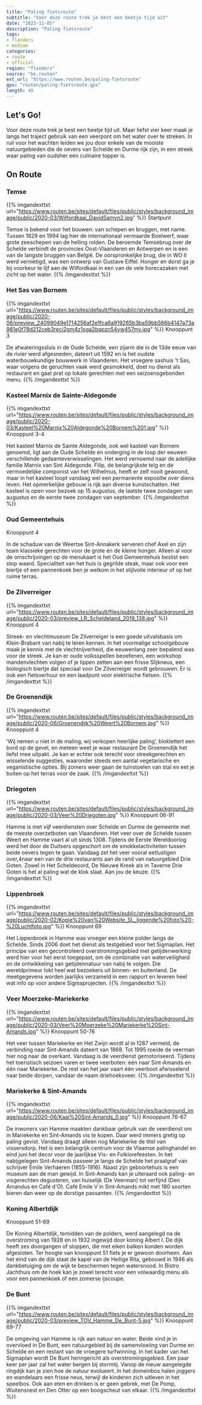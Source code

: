 ```yaml
---
title: "Paling fietsroute"
subtitle: "Voor deze route trek je best een beetje tijd uit"
date: "2022-11-05"
description: "Paling fietsroute"
tags:
- flanders
- medium
categories:
- route
- official
region: "flanders"
source: "be.routen"
ext_url: "https://www.routen.be/paling-fietsroute"
gpx: "routen/paling-fietsroute.gpx"
length: 40
---
```


## Let's Go!

Voor deze route trek je best een beetje tijd uit. Maar liefst vier keer maak je langs het traject gebruik van een veerpont om het water over te streken. In ruil voor het wachten leiden we jou door enkele van de mooiste natuurgebieden die de oevers van Schelde en Durme rijk zijn, in een streek waar paling van oudsher een culinaire topper is.

## On Route

### Temse

{{% imgandexttxt url="https://www.routen.be/sites/default/files/public/styles/background_image/public/2020-03/Wilfordkaai_DavidSamyn2.jpg" %}}
Startpunt

Temse is bekend voor het bouwen: van schepen en bruggen, met name. Tussen 1829 en 1994 lag hier de internationaal vermaarde Boelwerf, waar grote zeeschepen van de helling rolden. De beroemde Temsebrug over de Schelde verbindt de provincies Oost-Vlaanderen en Antwerpen en is een van de langste bruggen van België. De oorspronkelijke brug, die in WO II werd vernietigd, was een ontwerp van Gustave Eiffel. Honger en dorst ga je bij voorkeur te lijf aan de Wilfordkaai in een van de vele horecazaken met zicht op het water.
{{% /imgandexttxt %}}

### Het Sas van Bornem

{{% imgandexttxt url="https://www.routen.be/sites/default/files/public/styles/background_image/public/2020-06/preview_24099049e1714256af2e1fca6a919265b3ba59bb566b4147a73a981e0f78d212ceb3reci2gm4z1sga2bqpzn54yw457mv.jpg" %}}
Knooppunt 3

De afwateringssluis in de Oude Schelde, een zijarm die in de 13de eeuw van de rivier werd afgesneden, dateert uit 1592 en is het oudste waterbouwkundige bouwwerk in Vlaanderen. Het vroegere sashuis 't Sas, waar volgens de geruchten vaak werd gesmokkeld, doet nu dienst als restaurant en gaat prat op lokale gerechten met een seizoensgebonden menu.
{{% /imgandexttxt %}}

### Kasteel Marnix de Sainte-Aldegonde

{{% imgandexttxt url="https://www.routen.be/sites/default/files/public/styles/background_image/public/2020-03/Kasteel%20Marnix%20Aldegonde%20Bornem%201.jpg" %}}
Knooppunt 3-4

Het kasteel Marnix de Sainte Aldegonde, ook wel kasteel van Bornem genoemd, ligt aan de Oude Schelde en onderging in de loop der eeuwen verschillende gedaanteverwisselingen. Het werd vernoemd naar de adellijke familie Marnix van Sint Aldegonde. Filip, de belangrijkste telg en de vermoedelijke componist van het Wilhelmus, heeft er zelf nooit gewoond, maar in het kasteel loopt vandaag wel een permanente expositie over diens leven. Het opmerkelijke gebouw is rijk aan diverse kunstschatten. Het kasteel is open voor bezoek op 15 augustus, de laatste twee zondagen van augustus en de eerste twee zondagen van september.
{{% /imgandexttxt %}}

### Oud Gemeentehuis

Knooppunt 4

In de schaduw van de Weertse Sint-Annakerk serveren chef Axel en zijn team klassieke gerechten voor de grote én de kleine honger. Alleen al voor de omschrijvingen op de menukaart is het Oud Gemeentehuis beslist een stop waard. Specialiteit van het huis is gegrilde steak, maar ook voor een biertje of een pannenkoek ben je welkom in het stijlvolle interieur of op het ruime terras.

### De Zilverreiger

{{% imgandexttxt url="https://www.routen.be/sites/default/files/public/styles/background_image/public/2020-03/preview_LR_Scheldeland_2019_138.jpg" %}}
Knooppunt 4

Streek- en vlechtmuseum De Zilverreiger is een goede uitvalsbasis om Klein-Brabant van nabij te leren kennen. In het voormalige schoolgebouw maak je kennis met de vlechtnijverheid, die eeuwenlang zeer bepalend was voor de streek. Je kan er oude volksspellen beoefenen, een workshop mandenvlechten volgen of je lippen zetten aan een frisse Slijkneus, een biologisch biertje dat speciaal voor De Zilverreiger wordt gebrouwen. Er is ook een fietsverhuur en een laadpunt voor elektrische fietsen.
{{% /imgandexttxt %}}

### De Groenendijk

{{% imgandexttxt url="https://www.routen.be/sites/default/files/public/styles/background_image/public/2020-06/Groenendijk%20Weert%20Bornem.jpg" %}}
Knooppunt 4

‘Wij nemen u niet in de maling, wij verkopen heerlijke paling’, bloklettert een bord op de gevel, en meteen weet je waar restaurant De Groenendijk het liefst mee uitpakt. Je kan er echter ook terecht voor streekgerechten en wisselende suggesties, waaronder steeds een aantal vegetarische en veganistische opties. Bij zomers weer gaan de tuinstoelen van stal en eet je buiten op het terras voor de zaak.
{{% /imgandexttxt %}}

### Driegoten

{{% imgandexttxt url="https://www.routen.be/sites/default/files/public/styles/background_image/public/2020-03/Veer%20Driegoten.jpg" %}}
Knooppunt 06-91

Hamme is met vijf veerdiensten over Schelde en Durme de gemeente met de meeste overzetboten van Vlaanderen. Het veer over de Schelde tussen Weert en Hamme vaart al uit sinds 1308. Tijdens de Eerste Wereldoorlog werd het door de Duitsers opgeschort om de smokkelactiviteiten tussen beide oevers tegen te gaan. Vandaag zet het veer vooral eetlustigen over,4naar een van de drie restaurants aan de rand van natuurgebied Drie Goten. Zowel in Het Scheldeoord, De Nieuwe Kreek als in Taverne Drie Goten is het al paling wat de klok slaat. Aan jou de keuze.
{{% /imgandexttxt %}}

### Lippenbroek

{{% imgandexttxt url="https://www.routen.be/sites/default/files/public/styles/background_image/public/2020-02/Kopie%20van%20Website_SL_liggende%20foto%20-%20Luchtfoto.jpg" %}}
Knooppunt 69

Het Lippenbroek in Hamme was vroeger een kleine polder langs de Schelde. Sinds 2006 doet het dienst als testgebied voor het Sigmaplan. Het principe van een gecontroleerd overstromingsgebied met getijdenwerking werd hier voor het eerst toegepast, om de combinatie van waterveiligheid en de ontwikkeling van getijdennatuur van nabij te volgen. Die wereldprimeur lokt heel wat bezoekers uit binnen- en buitenland. De meetgegevens worden jaarlijks verzameld in een rapport en leveren heel wat info op voor andere Sigmaprojecten.
{{% /imgandexttxt %}}

### Veer Moerzeke-Mariekerke

{{% imgandexttxt url="https://www.routen.be/sites/default/files/public/styles/background_image/public/2020-03/Veer%20Moerzeke%20Mariekerke%20Sint-Amands.jpg" %}}
Knooppunt 50-76

Het veer tussen Mariekerke en Het Zwijn wordt al in 1287 vermeld, de verbinding naar Sint-Amands dateert van 1868. Tot 1995 roeide de veerman hier nog naar de overkant. Vandaag is de veerdienst gemotoriseerd. Tijdens het toeristisch seizoen varen er twee veerboten: één naar Sint-Amands en één naar Mariekerke. De rest van het jaar vaart één veerboot afwisselend naar beide dorpen, vandaar de naam driehoeksveer.
{{% /imgandexttxt %}}

### Mariekerke & Sint-Amands

{{% imgandexttxt url="https://www.routen.be/sites/default/files/public/styles/background_image/public/2020-06/Kaai%20Sint-Amands_0.jpg" %}}
Knooppunt 76-67

De inwoners van Hamme maakten dankbaar gebruik van de veerdienst om in Mariekerke en Sint-Amands vis te kopen. Daar werd immers gretig op paling gevist. Vandaag draagt alleen nog Mariekerke de titel van vissersdorp. Het is een belangrijk centrum voor de Vlaamse palinghandel en eind juni het decor voor de jaarlijkse Vis- en Folklorefeesten. In het nabijgelegen Sint-Amands passeer je langs de Schelde het praalgraf van schrijver Emile Verhaeren (1855-1916). Naast zijn geboortehuis is een museum aan de man gewijd. In Sint-Amands kan je uiteraard ook paling- en visgerechten degusteren, van huiselijk (De Veerman) tot verfijnd (Den Amandus en Café d'O). Café Emile V in Sint-Amands mikt met 180 soorten bieren dan weer op de dorstige passanten.
{{% /imgandexttxt %}}

### Koning Albertdijk

Knooppunt 51-69

De Koning Albertdijk, temidden van de polders, werd aangelegd na de overstroming van 1928 en in 1932 ingewijd door koning Albert I. De dijk heeft zes doorgangen of sloppen, die met eiken balken konden worden afgesloten. Ter hoogte van knooppunt 51 fiets je er gewoon doorheen. Aan het eind van de dijk staat de kapel van de Heilige Rita, gebouwd in 1946 als dankbetuiging om de wijk te beschermen tegen watersnood. In Bistro Jachthuis om de hoek kan je zowel terecht voor een volwaardig menu als voor een pannenkoek of een zomerse ijscoupe.

### De Bunt

{{% imgandexttxt url="https://www.routen.be/sites/default/files/public/styles/background_image/public/2020-03/preview_TOV_Hamme_De_Bunt-5.jpg" %}}
Knooppunt 69-77

De omgeving van Hamme is rijk aan natuur en water. Beide vind je in overvloed in De Bunt, een natuurgebied bij de samenvloeiing van Durme en Schelde en een restant van de vroegere turfwinning. In het kader van het Sigmaplan wordt De Bunt heringericht als overstromingsgebied. Een paar keer per jaar zal het water bergen bij stormtij. Vanop de nieuw aangelegde ringdijk kan je zien hoe de natuur evolueert. In het domeinbos halen joggers en wandelaars een frisse neus, terwijl de kinderen zich uitleven in het speelbos. Ook aan eten en drinken is er geen gebrek, met De Pomp, Wuitensnest en Den Otter op een boogscheut van elkaar.
{{% /imgandexttxt %}}


